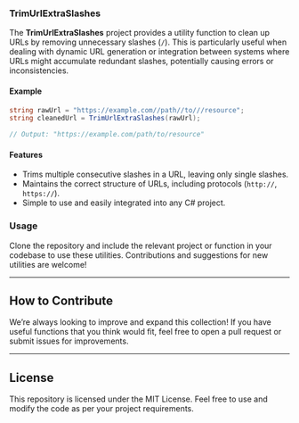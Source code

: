 ### **TrimUrlExtraSlashes**

The **TrimUrlExtraSlashes** project provides a utility function to clean up URLs by removing unnecessary slashes (`/`). This is particularly useful when dealing with dynamic URL generation or integration between systems where URLs might accumulate redundant slashes, potentially causing errors or inconsistencies.

#### Example

```csharp
string rawUrl = "https://example.com//path//to///resource";
string cleanedUrl = TrimUrlExtraSlashes(rawUrl);

// Output: "https://example.com/path/to/resource"
```

#### Features
- Trims multiple consecutive slashes in a URL, leaving only single slashes.
- Maintains the correct structure of URLs, including protocols (`http://`, `https://`).
- Simple to use and easily integrated into any C# project.

### Usage

Clone the repository and include the relevant project or function in your codebase to use these utilities. Contributions and suggestions for new utilities are welcome!

---

## How to Contribute

We’re always looking to improve and expand this collection! If you have useful functions that you think would fit, feel free to open a pull request or submit issues for improvements.

---

## License

This repository is licensed under the MIT License. Feel free to use and modify the code as per your project requirements.
